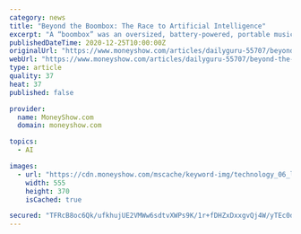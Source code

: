 ```yaml
---
category: news
title: "Beyond the Boombox: The Race to Artificial Intelligence"
excerpt: "A “boombox” was an oversized, battery-powered, portable music machine; it is an artifact of a very particular time in American culture, re"
publishedDateTime: 2020-12-25T10:00:00Z
originalUrl: "https://www.moneyshow.com/articles/dailyguru-55707/beyond-the-boombox-the-race-to-artificial-intelligence/"
webUrl: "https://www.moneyshow.com/articles/dailyguru-55707/beyond-the-boombox-the-race-to-artificial-intelligence/"
type: article
quality: 37
heat: 37
published: false

provider:
  name: MoneyShow.com
  domain: moneyshow.com

topics:
  - AI

images:
  - url: "https://cdn.moneyshow.com/mscache/keyword-img/technology_06_lrg.jpg"
    width: 555
    height: 370
    isCached: true

secured: "TFRcB8oc6Qk/ufkhujUE2VMWw6sdtvXWPs9K/1r+fDHZxDxxgvQj4W/yTEc0ddgwWPyqvxyrN3ccMgVwJzqcWLFFyxre3DAw8orMVLb4WBvCv7TEa2kJT+Js66Tw+fgH9PtAbMVrGiupFoNMay7IdI8tf/Lh5Epwd3bQ6uVubbQCH9nl1Sy9pztzX6RJlIVlL5H+6UyfxSSOoDzZNZSmrVZQsGZo43OprVUlTbqxcKyGmOjjBmBC2l1sw5Ja7n1S2VhjgZAdMawTFqtFAkumsnRfL8/yleotmDUf3Q/U8wkOruQJg4zce7IHMu11CbMQfYIfkCY4YRPMNPRB436B8HbqVRdATQBqrZYBuRYNaxI=;H6ZicyhSabdLyKipdEXfKQ=="
---
```



